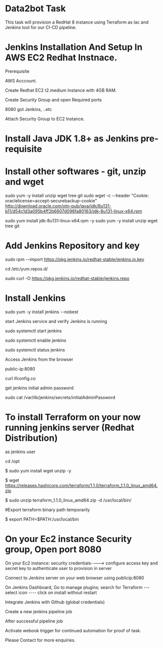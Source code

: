 # Data2bot Task
This task will provision a RedHat 8 instance using Terraform as Iac and Jenkins tool for our CI-CD pipeline.
# Jenkins Installation And Setup In AWS EC2 Redhat Instnace.

Prerequisite

AWS Acccount.

Create Redhat EC2 t2.medium Instance with 4GB RAM.

Create Security Group and open Required ports

8080 got Jenkins, ..etc

Attach Security Group to EC2 Instance.

# Install Java JDK 1.8+ as Jenkins pre-requisite
# Install other softwares - git, unzip and wget

sudo yum -y install unzip wget tree git
sudo wget -c --header "Cookie: oraclelicense=accept-securebackup-cookie" http://download.oracle.com/otn-pub/java/jdk/8u131-b11/d54c1d3a095b4ff2b6607d096fa80163/jdk-8u131-linux-x64.rpm

sudo yum install jdk-8u131-linux-x64.rpm -y
sudo yum -y install unzip wget tree git

# Add Jenkins Repository and key

sudo rpm --import https://pkg.jenkins.io/redhat-stable/jenkins.io.key

cd /etc/yum.repos.d/

sudo curl -O https://pkg.jenkins.io/redhat-stable/jenkins.repo

# Install Jenkins

sudo yum -y install jenkins  --nobest

start Jenkins service and verify Jenkins is running

sudo systemctl start jenkins

sudo systemctl enable jenkins

sudo systemctl status jenkins

Access Jenkins from the browser

public-ip:8080

curl ifconfig.co 

get jenkins initial admin password

sudo cat /var/lib/jenkins/secrets/initialAdminPassword

# To install Terraform on your now running jenkins server (Redhat Distribution)

as jenkins user

cd /opt

$ sudo yum install wget unzip -y

$ wget https://releases.hashicorp.com/terraform/1.1.0/terraform_1.1.0_linux_amd64.zip

$ sudo unzip terraform_1.1.0_linux_amd64.zip -d /usr/local/bin/

#Export terraform binary path temporarily

$ export PATH=$PATH:/usr/local/bin

# On your Ec2 instance Security group, Open port 8080

On your Ec2 instance: security credentials----> configure access key and secret key to authenticate user to provision in server

Connect to Jenkins server on your web browser using publicip:8080

On Jenkins Dashboard, Go to manage plugins; search for Terraform --- select icon ---- click on install without restart

Integrate Jenkins with Github (global credentials)

Create a new jenkins pipeline job

After successful pipeline job

Activate webook trigger for continued automation for proof of task.

Please Contact for more enquiries.


